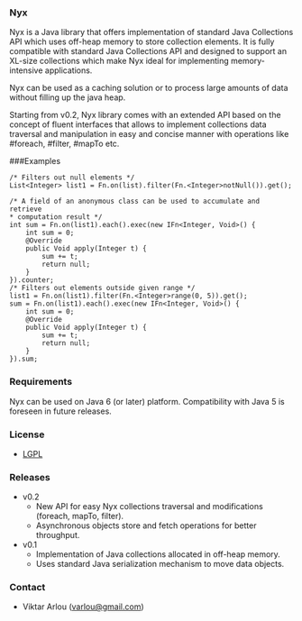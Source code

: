 ### Nyx

Nyx is a Java library that offers implementation of standard Java Collections API which uses off-heap memory to store collection elements. It is fully compatible with standard Java Collections API and designed to support an XL-size collections which make Nyx ideal for implementing memory-intensive applications.
<p>Nyx can be used as a caching solution or to process large amounts of data without filling up the java heap. 	
<p>Starting from v0.2, Nyx library comes with an extended API based on the concept of fluent interfaces that allows to implement collections data traversal and manipulation in easy and concise manner with operations like #foreach, #filter, #mapTo etc.

###Examples
```
/* Filters out null elements */
List<Integer> list1 = Fn.on(list).filter(Fn.<Integer>notNull()).get();

/* A field of an anonymous class can be used to accumulate and retrieve
* computation result */
int sum = Fn.on(list1).each().exec(new IFn<Integer, Void>() {
    int sum = 0;
    @Override
    public Void apply(Integer t) {
        sum += t;
        return null;
    }
}).counter;
/* Filters out elements outside given range */
list1 = Fn.on(list1).filter(Fn.<Integer>range(0, 5)).get();
sum = Fn.on(list1).each().exec(new IFn<Integer, Void>() {
    int sum = 0;
    @Override
    public Void apply(Integer t) {
        sum += t;
        return null;
    }
}).sum;
```
### Requirements

Nyx can be used on Java 6 (or later) platform. Compatibility with Java 5 is foreseen in future releases. 

### License

* [LGPL](http://www.gnu.org/copyleft/lesser.html) 

### Releases

* v0.2
	- New API for easy Nyx collections traversal and modifications (foreach, mapTo, filter).
	- Asynchronous objects store and fetch operations for better throughput. 
* v0.1
	- Implementation of Java collections allocated in off-heap memory. 
	- Uses standard Java serialization mechanism to move data objects.

### Contact

* Viktar Arlou (varlou@gmail.com)
